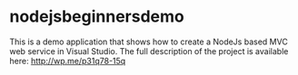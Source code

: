 # nodejsbeginnersdemo
This is a demo application that shows how to create a NodeJs based MVC web service in Visual Studio. The full description of the project is available here: http://wp.me/p31q78-15q
